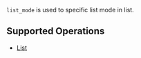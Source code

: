 `list_mode` is used to specific list mode in list.

## Supported Operations

- [List](../operations/storager/list.md)
